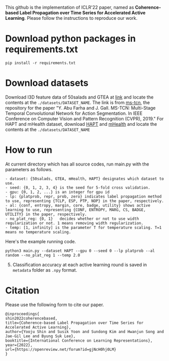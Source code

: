 
This github is the implementation of ICLR'22 paper, named as **Coherence-based Label Propagation over Time Series for Accelerated Active Learning**.
Please follow the instructions to reproduce our work.


# Download python packages in requirements.txt
```shell 
pip install -r requirements.txt
```

# Download datasets
Download I3D feature data of 50salads and GTEA at [link](https://zenodo.org/record/3625992#.YVwLbdpBx1N) and locate the contents at the `./datasets/DATASET_NAME`. The link is from [ms-tcn](https://github.com/yabufarha/ms-tcn), the repository for the paper "Y. Abu Farha and J. Gall. MS-TCN: Multi-Stage Temporal Convolutional Network for Action Segmentation. In IEEE Conference on Computer Vision and Pattern Recognition (CVPR), 2019." 
For HAPT and mHealth dataset, download [HAPT](http://archive.ics.uci.edu/ml/datasets/smartphone-based+recognition+of+human+activities+and+postural+transitions) and [mHealth](http://archive.ics.uci.edu/ml/datasets/mhealth+dataset) and locate the contents at the `./datasets/DATASET_NAME`

# How to run

At current directory which has all source codes, run main.py with the parameters as follows. 

	- dataset: {50salads, GTEA, mHealth, HAPT} designates which dataset to use.
	- seed: {0, 1, 2, 3, 4} is the seed for 5-fold cross validation.
	- gpu: {0, 1, 2, ...} is an integer for gpu id
	- lp: {platprob, repr, prob, zero} indicates label propagation method to use, representing {TCLP, ESP, PTP, NOP} in the paper, respectively.
	- al: {conf, entropy, margin, core, badge, utility}	shows active learning to use, representing {CONF, ENTROPY, MARG, CS, BADGE, UTILITY} in the paper, respectively.
	- no_plat_reg: {0, 1}	decides whether or not to use width regularization or not. 1 means removing width regularization.
	- temp: [1, infinity] is the parameter T for temperature scaling. T=1 means no temperature scaling.

Here's the example running code.

```shell
python3 main.py --dataset HAPT --gpu 0 --seed 0 --lp platprob --al random --no_plat_reg 1 --temp 2.0
```
5. Classification accuracy at each active learning round is saved in `metadata` folder as `.npy` format.

# Citation

Please use the following form to cite our paper.

```
@inproceedings{
shin2022coherencebased,
title={Coherence-based Label Propagation over Time Series for Accelerated Active Learning},
author={Yooju Shin and Susik Yoon and Sundong Kim and Hwanjun Song and Jae-Gil Lee and Byung Suk Lee},
booktitle={International Conference on Learning Representations},
year={2022},
url={https://openreview.net/forum?id=gjNcH0hj0LM}
}
```
 
 
 
 
 
 
 
 
 
 
 
 
 
 
 
 
 
 
 
 
 
 
 
 
 
 
 
 
 
 
 
 
 
 
 
 
 
 
 
 
 
 
 
 
 
 
 
 
 
 
 
 
 
 
 
 
 
 
 
 
 
 
 
 
 
 
 
 
 
 
 
